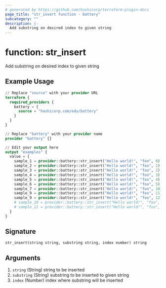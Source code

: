 ```yaml
---
# generated by https://github.com/hashicorp/terraform-plugin-docs
page_title: "str_insert function - battery"
subcategory: ""
description: |-
  Add substring on desired index to given string
---
```


# function: str_insert

Add substring on desired index to given string

## Example Usage

```terraform
// Replace "source" with your provider URL
terraform {
  required_providers {
    battery = {
      source = "hashicorp.com/edu/battery"
    }
  }
}

// Replace "battery" with your provider name
provider "battery" {}

// Edit your output here
output "examples" {
  value = {
    sample_1 = provider::battery::str_insert("Hello world!", "foo", 0)
    sample_2 = provider::battery::str_insert("Hello world!", "foo", 1)
    sample_3 = provider::battery::str_insert("Hello world!", "foo", 2)
    sample_4 = provider::battery::str_insert("Hello world!", "foo", 3)
    sample_5 = provider::battery::str_insert("Hello world!", "foo", 4)
    sample_6 = provider::battery::str_insert("Hello world!", "foo", 5)
    sample_7 = provider::battery::str_insert("Hello world!", "foo", 10)
    sample_9 = provider::battery::str_insert("Hello world!", "foo", 11)
    sample_9 = provider::battery::str_insert("Hello world!", "foo", 12)
    # sample_10 = provider::battery::str_insert("Hello world!", "foo", -1) ---> Throw Error
    # sample_11 = provider::battery::str_insert("Hello world!", "foo", 13) ---> Throw Error
  }
}
```

## Signature

<!-- signature generated by tfplugindocs -->
```text
str_insert(string string, substring string, index number) string
```

## Arguments

<!-- arguments generated by tfplugindocs -->
1. `string` (String) string to be inserted
1. `substring` (String) substring to be inserted to given string
1. `index` (Number) index where substring will be inserted

